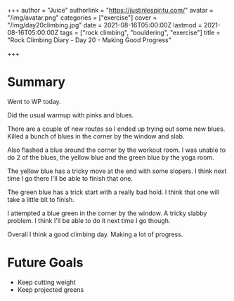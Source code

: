 +++
author = "Juice"
authorlink = "https://justinlespiritu.com/"
avatar = "/img/avatar.png"
categories = ["exercise"]
cover = "/img/day20climbing.jpg"
date = 2021-08-16T05:00:00Z
lastmod = 2021-08-16T05:00:00Z
tags = ["rock climbing", "bouldering", "exercise"]
title = "Rock Climbing Diary - Day 20 - Making Good Progress"

+++
# Summary

Went to WP today.

Did the usual warmup with pinks and blues.

There are a couple of new routes so I ended up trying out some new blues.  Killed a bunch of blues in the corner by the window and slab.  

Also flashed a blue around the corner by the workout room.  I was unable to do 2 of the blues, the yellow blue and the green blue by the yoga room.  

The yellow blue has a tricky move at the end with some slopers.  I think next time I go there I'll be able to finish that one.

The green blue has a trick start with a really bad hold.  I think that one will take a little bit to finish.

I attempted a blue green in the corner by the window.  A tricky slabby problem.  I think I'll be able to do it next time I go though.

Overall I think a good climbing day.  Making a lot of progress.

# Future Goals

* Keep cutting weight
* Keep projected greens